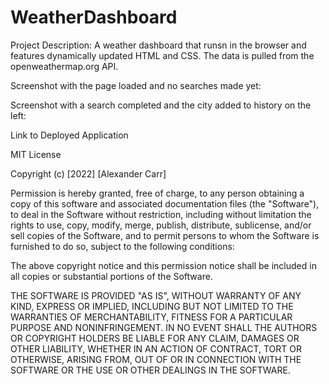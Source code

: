 # WeatherDashboard

Project Description: A weather dashboard that runsn in the browser and features dynamically updated HTML and CSS. The data is pulled from the openweathermap.org API.

Screenshot with the page loaded and no searches made yet:
<img src="">

Screenshot with a search completed and the city added to history on the left:
<img src="">

Link to Deployed Application


MIT License

Copyright (c) [2022] [Alexander Carr]

Permission is hereby granted, free of charge, to any person obtaining a copy
of this software and associated documentation files (the "Software"), to deal
in the Software without restriction, including without limitation the rights
to use, copy, modify, merge, publish, distribute, sublicense, and/or sell
copies of the Software, and to permit persons to whom the Software is
furnished to do so, subject to the following conditions:

The above copyright notice and this permission notice shall be included in all
copies or substantial portions of the Software.

THE SOFTWARE IS PROVIDED "AS IS", WITHOUT WARRANTY OF ANY KIND, EXPRESS OR
IMPLIED, INCLUDING BUT NOT LIMITED TO THE WARRANTIES OF MERCHANTABILITY,
FITNESS FOR A PARTICULAR PURPOSE AND NONINFRINGEMENT. IN NO EVENT SHALL THE
AUTHORS OR COPYRIGHT HOLDERS BE LIABLE FOR ANY CLAIM, DAMAGES OR OTHER
LIABILITY, WHETHER IN AN ACTION OF CONTRACT, TORT OR OTHERWISE, ARISING FROM,
OUT OF OR IN CONNECTION WITH THE SOFTWARE OR THE USE OR OTHER DEALINGS IN THE
SOFTWARE.